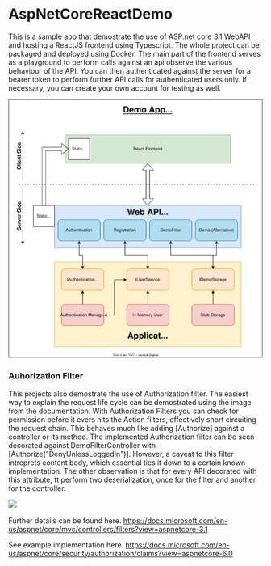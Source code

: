 # AspNetCoreReactDemo

This is a sample app that demostrate the use of ASP.net core 3.1 WebAPI and hosting a ReactJS frontend using Typescript. The whole project can be packaged and deployed using Docker. The main part of the frontend serves as a playground to perform calls against an api observe the various behaviour of the API. You can then authenticated against the server for a bearer token to perform further API calls for authenticated users only. If necessary, you can create your own account for testing as well.

<img src="/ReadMeAssets/Demo Application Diagram.svg"/>

### Auhorization Filter
This projects also demostrate the use of Authorization filter. The easiest way to explain the request life cycle can be demostrated using the image from the documentation. With Authorization Filters you can check for permission before it evers hits the Action filters, effectively short circuiting the request chain. This behaves much like adding [Authorize] against a controller or its method. The implemented Authorization filter can be seen decorated against DemoFilterController with [Authorize("DenyUnlessLoggedIn")]. However, a caveat to this filter intreprets content body, which essential ties it down to a certain known implementation. The other observation is that for every API decorated with this attribute, tt perform two deserialization, once for the filter and another for the controller.

<img src="https://docs.microsoft.com/en-us/aspnet/core/mvc/controllers/filters/_static/filter-pipeline-2.png?view=aspnetcore-3.1" />

Further details can be found here.
https://docs.microsoft.com/en-us/aspnet/core/mvc/controllers/filters?view=aspnetcore-3.1

See example implementation here.
https://docs.microsoft.com/en-us/aspnet/core/security/authorization/claims?view=aspnetcore-6.0
